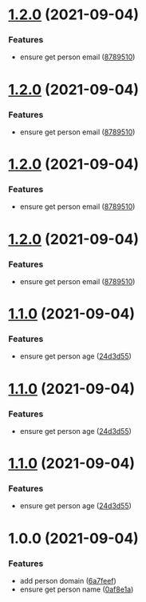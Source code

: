 # [1.2.0](https://github.com/mateusjbarbosa/test-semantic-release/compare/v1.1.0...v1.2.0) (2021-09-04)


### Features

* ensure get person email ([8789510](https://github.com/mateusjbarbosa/test-semantic-release/commit/87895104f2303e35c74a8a2a763212085af00cc7))

# [1.2.0](https://github.com/mateusjbarbosa/test-semantic-release/compare/v1.1.0...v1.2.0) (2021-09-04)


### Features

* ensure get person email ([8789510](https://github.com/mateusjbarbosa/test-semantic-release/commit/87895104f2303e35c74a8a2a763212085af00cc7))

# [1.2.0](https://github.com/mateusjbarbosa/test-semantic-release/compare/v1.1.0...v1.2.0) (2021-09-04)


### Features

* ensure get person email ([8789510](https://github.com/mateusjbarbosa/test-semantic-release/commit/87895104f2303e35c74a8a2a763212085af00cc7))

# [1.2.0](https://github.com/mateusjbarbosa/test-semantic-release/compare/v1.1.0...v1.2.0) (2021-09-04)


### Features

* ensure get person email ([8789510](https://github.com/mateusjbarbosa/test-semantic-release/commit/87895104f2303e35c74a8a2a763212085af00cc7))

# [1.1.0](https://github.com/mateusjbarbosa/test-semantic-release/compare/v1.0.0...v1.1.0) (2021-09-04)


### Features

* ensure get person age ([24d3d55](https://github.com/mateusjbarbosa/test-semantic-release/commit/24d3d55c65ae4522a366136398b3cf65889d8c7c))

# [1.1.0](https://github.com/mateusjbarbosa/test-semantic-release/compare/v1.0.0...v1.1.0) (2021-09-04)


### Features

* ensure get person age ([24d3d55](https://github.com/mateusjbarbosa/test-semantic-release/commit/24d3d55c65ae4522a366136398b3cf65889d8c7c))

# [1.1.0](https://github.com/mateusjbarbosa/test-semantic-release/compare/v1.0.0...v1.1.0) (2021-09-04)


### Features

* ensure get person age ([24d3d55](https://github.com/mateusjbarbosa/test-semantic-release/commit/24d3d55c65ae4522a366136398b3cf65889d8c7c))

# 1.0.0 (2021-09-04)


### Features

* add person domain ([6a7feef](https://github.com/mateusjbarbosa/test-semantic-release/commit/6a7feefe43509ebd805aecdb535396fa55f0ecfd))
* ensure get person name ([0af8e1a](https://github.com/mateusjbarbosa/test-semantic-release/commit/0af8e1abcb202ce076909fe73b892dd9f4e2bf50))
